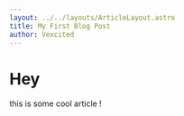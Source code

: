 ```yaml
---
layout: ../../layouts/ArticleLayout.astro
title: My First Blog Post
author: Vexcited
---
```


# Hey

this is some cool article !
